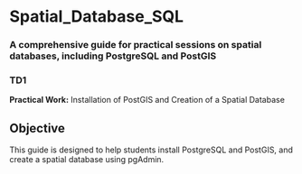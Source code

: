 # Spatial_Database_SQL
### A comprehensive guide for practical sessions on spatial databases, including PostgreSQL and PostGIS
### TD1
**Practical Work:** Installation of PostGIS and Creation of a Spatial Database  

## Objective  
This guide is designed to help students install PostgreSQL and PostGIS, and create a spatial database using pgAdmin.
